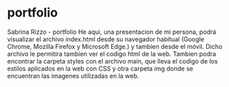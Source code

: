 # portfolio
Sabrina Rizzo - portfolio
He aqui, una presentacion de mi persona, podrá visualizar el archivo index.html desde su navegador habitual (Google
Chrome, Mozilla Firefox y Microsoft Edge.) y tambien desde el móvil.
Dicho archivo le permitira tambien ver el codigo html de la web. Tambien podra encontrar la carpeta styles con el archivo main, que lleva el codigo de los estilos aplicados en la web con CSS y otra carpeta img donde se encuentran las imagenes utilizadas en la web. 

